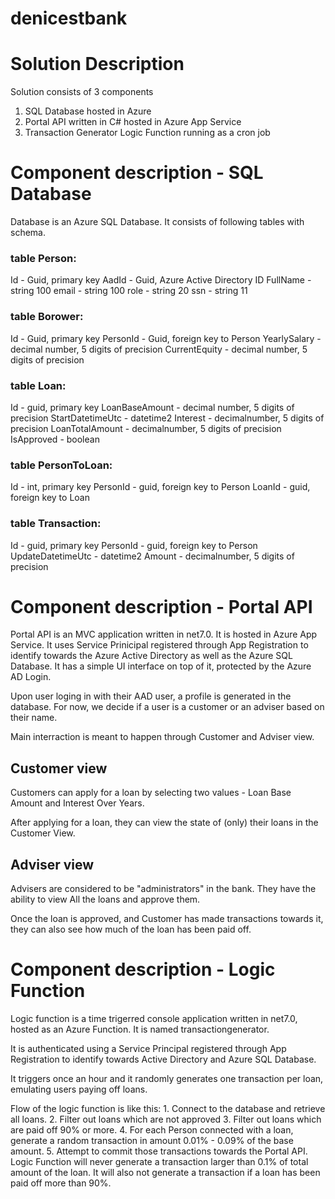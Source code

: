 # denicestbank

# Solution Description

Solution consists of 3 components
1. SQL Database hosted in Azure
2. Portal API written in C# hosted in Azure App Service
3. Transaction Generator Logic Function running as a cron job


# Component description - SQL Database

Database is an Azure SQL Database. It consists of following tables with schema.

### table Person:
Id - Guid, primary key
AadId - Guid, Azure Active Directory ID
FullName - string 100
email - string 100
role - string 20
ssn - string 11

### table Borower:
Id - Guid, primary key
PersonId - Guid, foreign key to Person
YearlySalary - decimal number, 5 digits of precision
CurrentEquity - decimal number, 5 digits of precision

### table Loan:
Id - guid, primary key
LoanBaseAmount - decimal number, 5 digits of precision
StartDatetimeUtc - datetime2
Interest - decimalnumber, 5 digits of precision
LoanTotalAmount - decimalnumber, 5 digits of precision
IsApproved - boolean

### table PersonToLoan:
Id - int, primary key
PersonId - guid, foreign key to Person
LoanId - guid, foreign key to Loan

### table Transaction:
Id - guid, primary key
PersonId - guid, foreign key to Person
UpdateDatetimeUtc - datetime2
Amount - decimalnumber, 5 digits of precision

# Component description - Portal API

Portal API is an MVC application written in net7.0.
It is hosted in Azure App Service. It uses Service Prinicipal registered through App Registration to identify towards the Azure Active Directory as well as the Azure SQL Database.
It has a simple UI interface on top of it, protected by the Azure AD Login.

Upon user loging in with their AAD user, a profile is generated in the database. For now, we decide if a user is a customer or an adviser based on their name. 

Main interraction is meant to happen through Customer and Adviser view.

## Customer view

Customers can apply for a loan by selecting two values - Loan Base Amount and Interest Over Years.

After applying for a loan, they can view the state of (only) their loans in the Customer View.

## Adviser view

Advisers are considered to be "administrators" in the bank. They have the ability to view All the loans and approve them.

Once the loan is approved, and Customer has made transactions towards it, they can also see how much of the loan has been paid off.


# Component description - Logic Function

Logic function is a time trigerred console application written in net7.0, hosted as an Azure Function. It is named transactiongenerator.

It is authenticated using a Service Principal registered through App Registration to identify towards Active Directory and Azure SQL Database.

It triggers once an hour and it randomly generates one transaction per loan, emulating users paying off loans.

Flow of the logic function is like this:
    1. Connect to the database and retrieve all loans.
    2. Filter out loans which are not approved
    3. Filter out loans which are paid off 90% or more.
    4. For each Person connected with a loan, generate a random transaction in amount 0.01% - 0.09% of the base amount.
    5. Attempt to commit those transactions towards the Portal API.
Logic Function will never generate a transaction larger than 0.1% of total amount of the loan. It will also not generate a transaction if a loan has been paid off more than 90%.